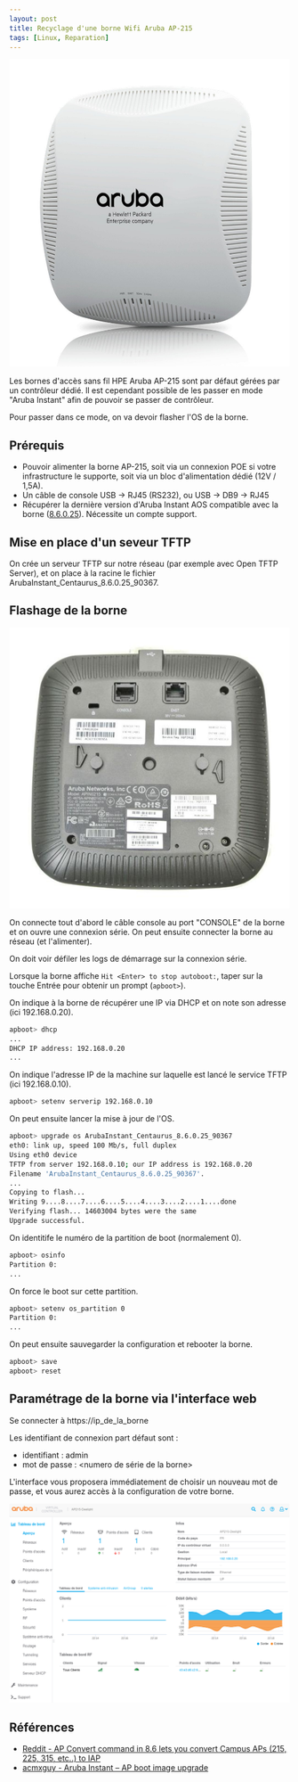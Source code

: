 ```yaml
---
layout: post
title: Recyclage d'une borne Wifi Aruba AP-215
tags: [Linux, Reparation]
---
```


![Aruba AP215](/images/aruba-ap215.jpg "Aruba AP215")

Les bornes d'accès sans fil HPE Aruba AP-215 sont par défaut gérées par un contrôleur dédié. Il est cependant possible de les passer en mode "Aruba Instant" afin de pouvoir se passer de contrôleur.

Pour passer dans ce mode, on va devoir flasher l'OS de la borne.

## Prérequis

- Pouvoir alimenter la borne AP-215, soit via un connexion POE si votre infrastructure le supporte, soit via un bloc d'alimentation dédié (12V / 1,5A).
- Un câble de console USB -> RJ45 (RS232), ou USB -> DB9 -> RJ45
- Récupérer la dernière version d'Aruba Instant AOS compatible avec la borne ([8.6.0.25](https://networkingsupport.hpe.com/downloads/software/RmlsZTpmNDQwOThmYS00ZjY1LTExZWYtOTdlNC00MzQ0NTRhNTcxNDQ%3D)). Nécessite un compte support.

## Mise en place d'un seveur TFTP

On crée un serveur TFTP sur notre réseau (par exemple avec Open TFTP Server), et on place à la racine le fichier ArubaInstant_Centaurus_8.6.0.25_90367.

## Flashage de la borne

![Aruba AP215 Back](/images/aruba-ap215-back.jpg "Aruba AP215 Back")

On connecte tout d'abord le câble console au port "CONSOLE" de la borne et on ouvre une connexion série. On peut ensuite connecter la borne au réseau (et l'alimenter).

On doit voir défiler les logs de démarrage sur la connexion série.

Lorsque la borne affiche `Hit <Enter> to stop autoboot:`, taper sur la touche Entrée pour obtenir un prompt (`apboot>`).

On indique à la borne de récupérer une IP via DHCP et on note son adresse (ici 192.168.0.20).

```bash
apboot> dhcp
...
DHCP IP address: 192.168.0.20
...
```

On indique l'adresse IP de la machine sur laquelle est lancé le service TFTP (ici 192.168.0.10).

```bash
apboot> setenv serverip 192.168.0.10
```

On peut ensuite lancer la mise à jour de l'OS.

```bash
apboot> upgrade os ArubaInstant_Centaurus_8.6.0.25_90367
eth0: link up, speed 100 Mb/s, full duplex
Using eth0 device
TFTP from server 192.168.0.10; our IP address is 192.168.0.20
Filename 'ArubaInstant_Centaurus_8.6.0.25_90367'.
...
Copying to flash...
Writing 9....8....7....6....5....4....3....2....1....done
Verifying flash... 14603004 bytes were the same
Upgrade successful.
```

On identitife le numéro de la partition de boot (normalement 0).

```bash
apboot> osinfo
Partition 0:
...
```

On force le boot sur cette partition.

```bash
apboot> setenv os_partition 0
Partition 0:
...
```

On peut ensuite sauvegarder la configuration et rebooter la borne.

```bash
apboot> save
apboot> reset
```

## Paramétrage de la borne via l'interface web

Se connecter à https://ip_de_la_borne

Les identifiant de connexion part défaut sont :
* identifiant : admin
* mot de passe : <numero de série de la borne>

L'interface vous proposera immédiatement de choisir un nouveau mot de passe, et vous aurez accès à la configuration de votre borne.

![Aruba AP215 web](/images/aruba-ap215-web.png "Aruba AP215 web")

## Références

* [Reddit - AP Convert command in 8.6 lets you convert Campus APs (215, 225, 315, etc..) to IAP](https://www.reddit.com/r/ArubaNetworks/comments/grunb4/comment/g6p7z2j/)
* [acmxguy - Aruba Instant – AP boot image upgrade](https://acmxguy.wordpress.com/2020/05/06/aruba-iap-ap-boot-image-upgrade/)
